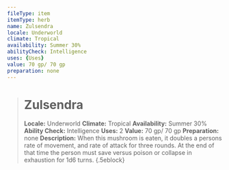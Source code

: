 ```yaml
---
fileType: item
itemType: herb
name: Zulsendra
locale: Underworld
climate: Tropical
availability: Summer 30%
abilityCheck: Intelligence
uses: {Uses}
value: 70 gp/ 70 gp
preparation: none
---
```

>#  Zulsendra
>
> **Locale:** Underworld
> **Climate:** Tropical
> **Availability:** Summer 30%
> **Ability Check:** Intelligence
> **Uses:** 2
> **Value:** 70 gp/ 70 gp
> **Preparation:** none
> **Description:** When this mushroom is eaten, it doubles a persons rate of movement, and rate of attack for three rounds. At the end of that time the person must save versus poison or collapse in exhaustion for 1d6 turns.
{.5eblock}

